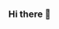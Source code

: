 ### Hi there 👋

<!--
**tarcio0880/tarcio0880** is a ✨ _special_ ✨ repository because its `README.md` (this file) appears on your GitHub profile.

🎓 I am Tarcio Rodrigues, a Developer student, pursuing Systems Analysis and Development and will graduate in mid-2024.

👨‍💻 I am really enthusiastic about learning new technology. 

📈 Stats

![<Badge Name>](https://img.shields.io/badge/<Badge Text>-<Background Color>?style=for-the-badge&logo=<Icon Name>&logoColor=<Logo Color>)

🔗 Links
portfolio resume upwork linked-in dev.to github medium gmail instagram
